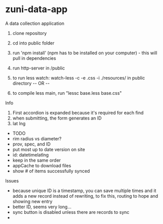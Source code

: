 # zuni-data-app
A data collection application

1. clone repository
2. cd into public folder
3. run 'npm install' (npm has to be installed on your computer) - this will pull in dependencies
4. run http-server in /public

5. to run less watch: watch-less -c -e .css -i ./resources/ in public directory
-- OR --
6. to compile less main, run "lessc base.less base.css"

Info
1. First accordion is expanded because it's required for each find
2. when submitting, the form generates an ID
3. lat lng

- TODO
- rim radius vs diameter?
- prov, spec, and ID
- put most up to date version on site
- id: datetimelatlng
- keep in the same order
- appCache to download files
- show # of items successfully synced

Issues
- because unique ID is a timestamp, you can save multiple times and it adds a new record instead of rewriting,
  to fix this, routing to hope and showing new entry
- better ID, seems very long...
- sync button is disabled unless there are records to sync
-